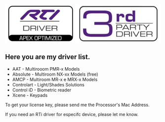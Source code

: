 ![Pic](https://raw.githubusercontent.com/Matioliflavio/RTI-Drivers/master/RTIDriver3rdParty.png)

## Here you are my driver list.

* AAT - Multirooom PMR-x Models
* Absolute - Multiroom NX-xx Models (free)
* AMCP - Multiroom MR-x e MRX-x Models
* Controlart - Light/Shades Solutions
* Control iD - Biometric reader
* Xcene - Keypads

To get your license key, please send me the Processor's Mac Address.

If you need an RTi driver for especifc device, please let me know.
